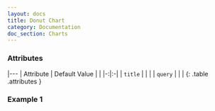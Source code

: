 ```yaml
---
layout: docs
title: Donut Chart
category: Documentation
doc_section: Charts
---
```


### Attributes

|---
| Attribute | Default Value | |
|-:|:-|
| `title` | | |
| `query` | | |
{: .table .attributes }

### Example 1
